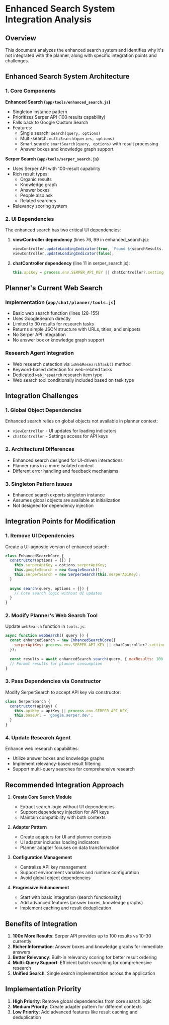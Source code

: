 # Enhanced Search System Integration Analysis

## Overview

This document analyzes the enhanced search system and identifies why it's not integrated with the planner, along with specific integration points and challenges.

## Enhanced Search System Architecture

### 1. Core Components

**Enhanced Search (`app/tools/enhanced_search.js`)**
- Singleton instance pattern
- Prioritizes Serper API (100 results capability)
- Falls back to Google Custom Search
- Features:
  - Single search: `search(query, options)`
  - Multi-search: `multiSearch(queries, options)`
  - Smart search: `smartSearch(query, options)` with result processing
  - Answer boxes and knowledge graph support

**Serper Search (`app/tools/serper_search.js`)**
- Uses Serper API with 100-result capability
- Rich result types:
  - Organic results
  - Knowledge graph
  - Answer boxes
  - People also ask
  - Related searches
- Relevancy scoring system

### 2. UI Dependencies

The enhanced search has two critical UI dependencies:

1. **viewController dependency** (lines 76, 99 in enhanced_search.js):
   ```javascript
   viewController.updateLoadingIndicator(true, `Found ${searchResults.results.length} results from ${searchResults.provider}`);
   viewController.updateLoadingIndicator(false);
   ```

2. **chatController dependency** (line 11 in serper_search.js):
   ```javascript
   this.apiKey = process.env.SERPER_API_KEY || chatController?.settings?.serperApiKey || '00bed7d81443fad90807903e5050fd9a0a9e4228';
   ```

## Planner's Current Web Search

### Implementation (`app/chat/planner/tools.js`)
- Basic web search function (lines 128-155)
- Uses GoogleSearch directly
- Limited to 30 results for research tasks
- Returns simple JSON structure with URLs, titles, and snippets
- No Serper API integration
- No answer box or knowledge graph support

### Research Agent Integration
- Web research detection via `isWebResearchTask()` method
- Keyword-based detection for web-related tasks
- Dedicated `web_research` research item type
- Web search tool conditionally included based on task type

## Integration Challenges

### 1. Global Object Dependencies
Enhanced search relies on global objects not available in planner context:
- `viewController` - UI updates for loading indicators
- `chatController` - Settings access for API keys

### 2. Architectural Differences
- Enhanced search designed for UI-driven interactions
- Planner runs in a more isolated context
- Different error handling and feedback mechanisms

### 3. Singleton Pattern Issues
- Enhanced search exports singleton instance
- Assumes global objects are available at initialization
- Not designed for dependency injection

## Integration Points for Modification

### 1. Remove UI Dependencies
Create a UI-agnostic version of enhanced search:
```javascript
class EnhancedSearchCore {
  constructor(options = {}) {
    this.serperApiKey = options.serperApiKey;
    this.googleSearch = new GoogleSearch();
    this.serperSearch = new SerperSearch(this.serperApiKey);
  }
  
  async search(query, options = {}) {
    // Core search logic without UI updates
  }
}
```

### 2. Modify Planner's Web Search Tool
Update `webSearch` function in `tools.js`:
```javascript
async function webSearch({ query }) {
  const enhancedSearch = new EnhancedSearchCore({
    serperApiKey: process.env.SERPER_API_KEY || chatController?.settings?.serperApiKey
  });
  
  const results = await enhancedSearch.search(query, { maxResults: 100 });
  // Format results for planner consumption
}
```

### 3. Pass Dependencies via Constructor
Modify SerperSearch to accept API key via constructor:
```javascript
class SerperSearch {
  constructor(apiKey) {
    this.apiKey = apiKey || process.env.SERPER_API_KEY;
    this.baseUrl = 'google.serper.dev';
  }
}
```

### 4. Update Research Agent
Enhance web research capabilities:
- Utilize answer boxes and knowledge graphs
- Implement relevancy-based result filtering
- Support multi-query searches for comprehensive research

## Recommended Integration Approach

1. **Create Core Search Module**
   - Extract search logic without UI dependencies
   - Support dependency injection for API keys
   - Maintain compatibility with both contexts

2. **Adapter Pattern**
   - Create adapters for UI and planner contexts
   - UI adapter includes loading indicators
   - Planner adapter focuses on data transformation

3. **Configuration Management**
   - Centralize API key management
   - Support environment variables and runtime configuration
   - Avoid global object dependencies

4. **Progressive Enhancement**
   - Start with basic integration (search functionality)
   - Add advanced features (answer boxes, knowledge graphs)
   - Implement caching and result deduplication

## Benefits of Integration

1. **100x More Results**: Serper API provides up to 100 results vs 10-30 currently
2. **Richer Information**: Answer boxes and knowledge graphs for immediate answers
3. **Better Relevancy**: Built-in relevancy scoring for better result ordering
4. **Multi-Query Support**: Efficient batch searching for comprehensive research
5. **Unified Search**: Single search implementation across the application

## Implementation Priority

1. **High Priority**: Remove global dependencies from core search logic
2. **Medium Priority**: Create adapter pattern for different contexts
3. **Low Priority**: Add advanced features like result caching and deduplication